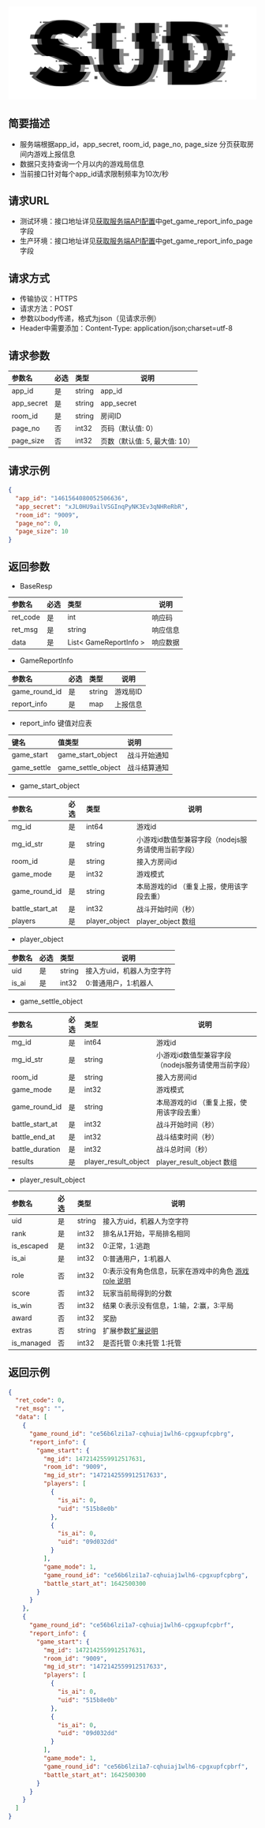 #

![SUD](../../Resource/logo.png)

## 简要描述

- 服务端根据app_id，app_secret, room_id, page_no, page_size 分页获取房间内游戏上报信息
- 数据只支持查询一个月以内的游戏局信息
- 当前接口针对每个app_id请求限制频率为10次/秒

## 请求URL

- 测试环境：接口地址详见[获取服务端API配置](ObtainServerEndAPIConfigurations.md)中get_game_report_info_page字段
- 生产环境：接口地址详见[获取服务端API配置](ObtainServerEndAPIConfigurations.md)中get_game_report_info_page字段

## 请求方式
- 传输协议：HTTPS
- 请求方法：POST
- 参数以body传递，格式为json（见请求示例）
- Header中需要添加：Content-Type: application/json;charset=utf-8

## 请求参数

| 参数名        |必选|类型| 说明                  |
|:-----------|:---|:-----|---------------------|
| app_id     |是  |string | app_id              |
| app_secret |是  |string | app_secret          |
| room_id    |是  |string | 房间ID                |
| page_no    |否  |int32 | 页码（默认值: 0）          |
| page_size  |否  |int32 | 页数（默认值: 5, 最大值: 10） |

## 请求示例

```json
{
  "app_id": "1461564080052506636",
  "app_secret": "xJL0HU9ailVSGInqPyNK3Ev3qNHReRbR",
  "room_id": "9009",
  "page_no": 0,
  "page_size": 10
}
```

## 返回参数

- BaseResp

|参数名|必选| 类型                     | 说明   |
|:----    |:---|:-----------------------|------|
|ret_code |是  | int                    | 响应码  |
|ret_msg |是  | string                 | 响应信息 |
|data |是 | List< GameReportInfo > | 响应数据 |

- GameReportInfo

|参数名|必选| 类型     | 说明                 |
|:----    |:---|:----- |-----   |
|game_round_id |是  |string |游戏局ID  |
|report_info |是  |map | 上报信息    |

- report_info 键值对应表

| 键名          | 值类型         | 说明     |
|:------------|:------------|:-------|
| game_start  | game_start_object | 战斗开始通知 |
| game_settle | game_settle_object | 战斗结算通知 |

- game_start_object

|参数名|必选|类型|说明|
|:----|:---|:-----|-----|
|mg_id |是  |int64 |游戏id |
|mg_id_str |是  |string |小游戏id数值型兼容字段（nodejs服务请使用当前字段） |
|room_id |是 |string |接入方房间id  |
|game_mode  |是 |int32 |游戏模式  |
|game_round_id |是 |string |本局游戏的id （重复上报，使用该字段去重） |
|battle_start_at |是 |int32 |战斗开始时间（秒）  |
|players |是 |player_object |player_object 数组 |

- player_object

|参数名|必选|类型|说明|
|:----|:---|:-----|-----|
|uid |是 |string|接入方uid，机器人为空字符 |
|is_ai |是 |int32|0:普通用户，1:机器人 |


- game_settle_object

|参数名|必选|类型|说明|
|:----|:---|:-----|-----|
|mg_id |是  |int64 |游戏id |
|mg_id_str |是  |string |小游戏id数值型兼容字段（nodejs服务请使用当前字段） |
|room_id |是 |string |接入方房间id  |
|game_mode  |是 |int32 |游戏模式  |
|game_round_id |是 |string |本局游戏的id （重复上报，使用该字段去重） |
|battle_start_at |是 |int32 |战斗开始时间（秒）  |
|battle_end_at |是 |int32 |战斗结束时间（秒）  |
|battle_duration |是 |int32 |战斗总时间（秒） |
|results  |是 |player_result_object |player_result_object 数组 |

- player_result_object

|参数名|必选|类型|说明|
|:----|:---|:-----|-----|
|uid |是 |string|接入方uid，机器人为空字符 |
|rank |是 |int32|排名从1开始，平局排名相同 |
|is_escaped |是 |int32|0:正常，1:逃跑 |
|is_ai |是 |int32|0:普通用户，1:机器人 |
|role |否 |int32|0:表示没有角色信息，玩家在游戏中的角色 [游戏role 说明](../HttpsCallback/game/GameRole.md)|
|score |否 |int32|玩家当前局得到的分数 |
|is_win |否 |int32|结果 0:表示没有信息，1:输，2:赢，3:平局|
|award |否 |int32|奖励 |
|extras |否 |string|扩展参数[扩展说明](../HttpsCallback/game/GameExtras.md)|
|is_managed |否 |int32|是否托管 0:未托管 1:托管 |

## 返回示例

```json
{
  "ret_code": 0,
  "ret_msg": "",
  "data": [
    {
      "game_round_id": "ce56b6lzi1a7-cqhuiaj1wlh6-cpgxupfcpbrg",
      "report_info": {
        "game_start": {
          "mg_id": 1472142559912517631,
          "room_id": "9009",
          "mg_id_str": "1472142559912517633",
          "players": [
            {
              "is_ai": 0,
              "uid": "515b8e0b"
            },
            {
              "is_ai": 0,
              "uid": "09d032dd"
            }
          ],
          "game_mode": 1,
          "game_round_id": "ce56b6lzi1a7-cqhuiaj1wlh6-cpgxupfcpbrg",
          "battle_start_at": 1642500300
        }
      }
    },
    {
      "game_round_id": "ce56b6lzi1a7-cqhuiaj1wlh6-cpgxupfcpbrf",
      "report_info": {
        "game_start": {
          "mg_id": 1472142559912517631,
          "room_id": "9009",
          "mg_id_str": "1472142559912517633",
          "players": [
            {
              "is_ai": 0,
              "uid": "515b8e0b"
            },
            {
              "is_ai": 0,
              "uid": "09d032dd"
            }
          ],
          "game_mode": 1,
          "game_round_id": "ce56b6lzi1a7-cqhuiaj1wlh6-cpgxupfcpbrf",
          "battle_start_at": 1642500300
        }
      }
    }
  ]
}
```
